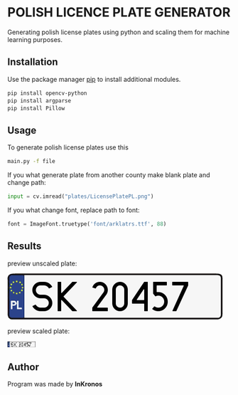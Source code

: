 # POLISH LICENCE PLATE GENERATOR

Generating polish license plates using python and scaling them for machine learning purposes.

## Installation

Use the package manager [pip](https://pip.pypa.io/en/stable/) to install additional modules.

```bash
pip install opencv-python
pip install argparse
pip install Pillow
```

## Usage
To generate polish license plates use this

```bash
main.py -f file
```
If you what generate plate from another county make blank plate and change path:
```python
input = cv.imread("plates/LicensePlatePL.png") 
```
If you what change font, replace path to font:
```python
font = ImageFont.truetype('font/arklatrs.ttf', 88) 
```

## Results

preview unscaled plate:

![Image before scaling](preview/unscaled.png?raw=true "unscaled")

preview scaled plate:

![Image after scaling](preview/scaled.png?raw=true "scaled")

## Author
Program was made by **InKronos**